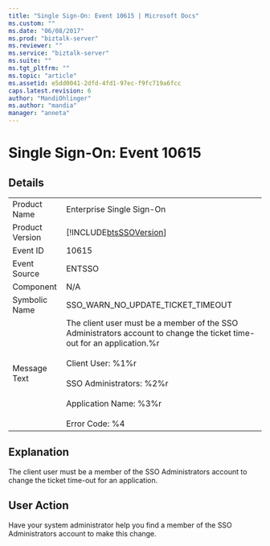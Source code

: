 ```yaml
---
title: "Single Sign-On: Event 10615 | Microsoft Docs"
ms.custom: ""
ms.date: "06/08/2017"
ms.prod: "biztalk-server"
ms.reviewer: ""
ms.service: "biztalk-server"
ms.suite: ""
ms.tgt_pltfrm: ""
ms.topic: "article"
ms.assetid: e5dd0041-2dfd-4fd1-97ec-f9fc719a6fcc
caps.latest.revision: 6
author: "MandiOhlinger"
ms.author: "mandia"
manager: "anneta"
---
```

# Single Sign-On: Event 10615
## Details  
  
|||  
|-|-|  
|Product Name|Enterprise Single Sign-On|  
|Product Version|[!INCLUDE[btsSSOVersion](../includes/btsssoversion-md.md)]|  
|Event ID|10615|  
|Event Source|ENTSSO|  
|Component|N/A|  
|Symbolic Name|SSO_WARN_NO_UPDATE_TICKET_TIMEOUT|  
|Message Text|The client user must be a member of the SSO Administrators account to change the ticket time-out for an application.%r<br /><br /> Client User: %1%r<br /><br /> SSO Administrators: %2%r<br /><br /> Application Name: %3%r<br /><br /> Error Code: %4|  
  
## Explanation  
 The client user must be a member of the SSO Administrators account to change the ticket time-out for an application.  
  
## User Action  
 Have your system administrator help you find a member of the SSO Administrators account to make this change.